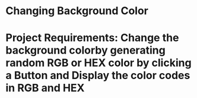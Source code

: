 <h1> Changing Background Color<h1/>
  
Project Requirements: Change the background colorby generating random RGB or HEX color by clicking a Button and Display the color codes in RGB and HEX

  
 
